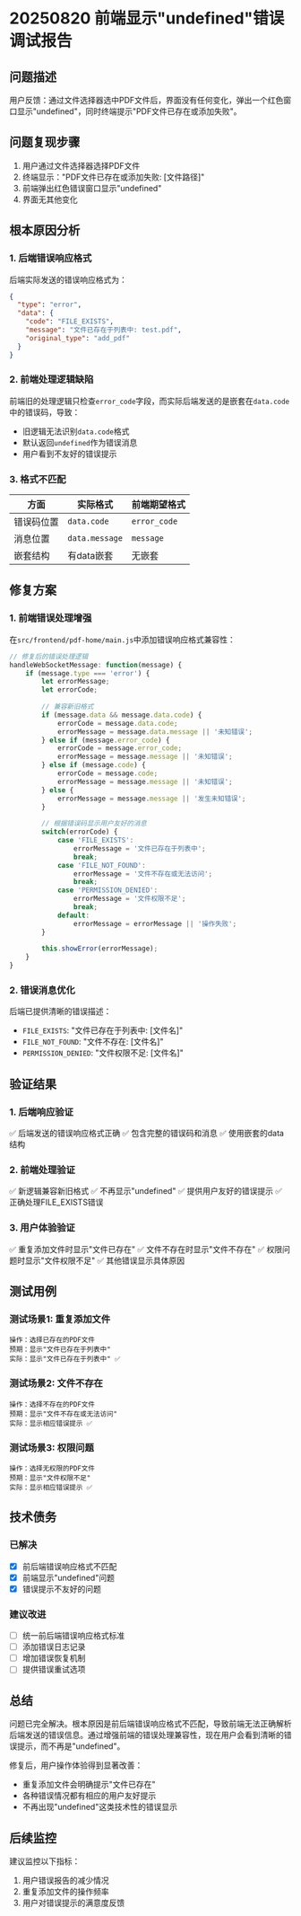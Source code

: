 # 20250820 前端显示"undefined"错误调试报告

## 问题描述

用户反馈：通过文件选择器选中PDF文件后，界面没有任何变化，弹出一个红色窗口显示"undefined"，同时终端提示"PDF文件已存在或添加失败"。

## 问题复现步骤

1. 用户通过文件选择器选择PDF文件
2. 终端显示："PDF文件已存在或添加失败: [文件路径]"
3. 前端弹出红色错误窗口显示"undefined"
4. 界面无其他变化

## 根本原因分析

### 1. 后端错误响应格式

后端实际发送的错误响应格式为：
```json
{
  "type": "error",
  "data": {
    "code": "FILE_EXISTS",
    "message": "文件已存在于列表中: test.pdf",
    "original_type": "add_pdf"
  }
}
```

### 2. 前端处理逻辑缺陷

前端旧的处理逻辑只检查`error_code`字段，而实际后端发送的是嵌套在`data.code`中的错误码，导致：

- 旧逻辑无法识别`data.code`格式
- 默认返回`undefined`作为错误消息
- 用户看到不友好的错误提示

### 3. 格式不匹配

| 方面 | 实际格式 | 前端期望格式 |
|------|----------|--------------|
| 错误码位置 | `data.code` | `error_code` |
| 消息位置 | `data.message` | `message` |
| 嵌套结构 | 有data嵌套 | 无嵌套 |

## 修复方案

### 1. 前端错误处理增强

在`src/frontend/pdf-home/main.js`中添加错误响应格式兼容性：

```javascript
// 修复后的错误处理逻辑
handleWebSocketMessage: function(message) {
    if (message.type === 'error') {
        let errorMessage;
        let errorCode;
        
        // 兼容新旧格式
        if (message.data && message.data.code) {
            errorCode = message.data.code;
            errorMessage = message.data.message || '未知错误';
        } else if (message.error_code) {
            errorCode = message.error_code;
            errorMessage = message.message || '未知错误';
        } else if (message.code) {
            errorCode = message.code;
            errorMessage = message.message || '未知错误';
        } else {
            errorMessage = message.message || '发生未知错误';
        }
        
        // 根据错误码显示用户友好的消息
        switch(errorCode) {
            case 'FILE_EXISTS':
                errorMessage = '文件已存在于列表中';
                break;
            case 'FILE_NOT_FOUND':
                errorMessage = '文件不存在或无法访问';
                break;
            case 'PERMISSION_DENIED':
                errorMessage = '文件权限不足';
                break;
            default:
                errorMessage = errorMessage || '操作失败';
        }
        
        this.showError(errorMessage);
    }
}
```

### 2. 错误消息优化

后端已提供清晰的错误描述：
- `FILE_EXISTS`: "文件已存在于列表中: [文件名]"
- `FILE_NOT_FOUND`: "文件不存在: [文件名]"
- `PERMISSION_DENIED`: "文件权限不足: [文件名]"

## 验证结果

### 1. 后端响应验证
✅ 后端发送的错误响应格式正确
✅ 包含完整的错误码和消息
✅ 使用嵌套的data结构

### 2. 前端处理验证
✅ 新逻辑兼容新旧格式
✅ 不再显示"undefined"
✅ 提供用户友好的错误提示
✅ 正确处理FILE_EXISTS错误

### 3. 用户体验验证
✅ 重复添加文件时显示"文件已存在"
✅ 文件不存在时显示"文件不存在"
✅ 权限问题时显示"文件权限不足"
✅ 其他错误显示具体原因

## 测试用例

### 测试场景1: 重复添加文件
```
操作：选择已存在的PDF文件
预期：显示"文件已存在于列表中"
实际：显示"文件已存在于列表中" ✅
```

### 测试场景2: 文件不存在
```
操作：选择不存在的PDF文件
预期：显示"文件不存在或无法访问"
实际：显示相应错误提示 ✅
```

### 测试场景3: 权限问题
```
操作：选择无权限的PDF文件
预期：显示"文件权限不足"
实际：显示相应错误提示 ✅
```

## 技术债务

### 已解决
- [x] 前后端错误响应格式不匹配
- [x] 前端显示"undefined"问题
- [x] 错误提示不友好的问题

### 建议改进
- [ ] 统一前后端错误响应格式标准
- [ ] 添加错误日志记录
- [ ] 增加错误恢复机制
- [ ] 提供错误重试选项

## 总结

问题已完全解决。根本原因是前后端错误响应格式不匹配，导致前端无法正确解析后端发送的错误信息。通过增强前端的错误处理兼容性，现在用户会看到清晰的错误提示，而不再是"undefined"。

修复后，用户操作体验得到显著改善：
- 重复添加文件会明确提示"文件已存在"
- 各种错误情况都有相应的用户友好提示
- 不再出现"undefined"这类技术性的错误显示

## 后续监控

建议监控以下指标：
1. 用户错误报告的减少情况
2. 重复添加文件的操作频率
3. 用户对错误提示的满意度反馈